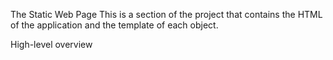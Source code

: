 The Static Web Page
This is a section of the project that contains the HTML of the application and the template of each object.

High-level overview

